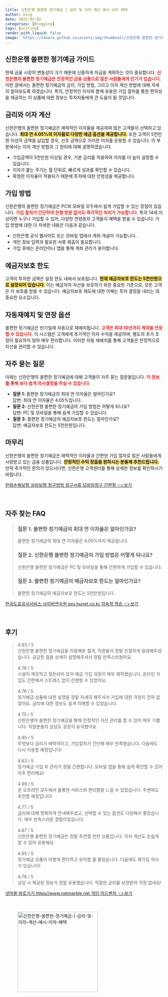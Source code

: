 ```yaml
---
title: 신한은행 쏠편한 정기예금 | 금리 및 이자 계산 예시 이자 혜택
author: bing
date: 2025-02-02
categories: [Blogging]
tags: [writing]
render_with_liquid: false
image: 'https://24nara.github.io/assets/img/thumbnail/신한은행-쏠편한-정기예금-|-금리-및-이자-계산-예시-이자-혜택.webp'
---
```

<h2 id='신한은행_쏠편한_정기예금_가이드'>신한은행 쏠편한 정기예금 가이드</h2>

<p>현재 금융 시장의 변동성이 크기 때문에 신중하게 자금을 계획하는 것이 중요합니다. <b><span style="color: #ee2323;">신한은행의 쏠편한 정기예금은 안정적인 금융 상품으로 많은 사람들에게 인기가 있습니다.</span></b> 이번 글에서는 쏠편한 정기예금의 금리, 가입 방법, 그리고 이자 계산 방법에 대해 자세히 알아보도록 하겠습니다. 특히, 안정적인 이자와 함께 유용한 가입 절차를 통한 편의성을 제공하는 이 상품에 대한 정보는 투자자들에게 큰 도움이 될 것입니다.</p>

<h2 id='금리와_이자_계산'>금리와 이자 계산</h2>

<p>신한은행의 쏠편한 정기예금은 매력적인 이자율을 제공하여 많은 고객들이 선택하고 있습니다. <b><span style="background-color: #ffe066;">최대 연 4.05%의 이자율로 다양한 예금 옵션을 제공합니다.</span></b> 또한 고객이 5천만원 이상의 금액을 납입할 경우, 선호 금액으로 이러한 이자를 운용할 수 있습니다. 이 부분에서는 이자 계산 방법과 그 원리에 대해 설명하겠습니다.</p>

<ul>
    <li>가입금액이 5천만원 이상일 경우, 기본 금리를 적용하여 이자를 더 높이 설정할 수 있습니다.</li>
    <li>이자가 붙는 주기는 월 단위로, 빠르게 성과를 확인할 수 있습니다.</li>
    <li>확정한 이자율이 적용되기 때문에 투자에 대한 안정성을 제공합니다.</li>
</ul>

<h2 id='가입_방법'>가입 방법</h2>

<p>신한은행의 쏠편한 정기예금은 PC와 모바일 모두에서 쉽게 가입할 수 있는 장점이 있습니다. <b><span style="color: #ee2323;">가입 절차가 간단하여 은행 방문 없이도 즉각적인 처리가 가능합니다.</span></b> 특히 14세 이상이면 누구나 가입할 수 있어, 다양한 연령층의 고객들이 혜택을 받을 수 있습니다. 가입 방법에 대한 더 자세한 내용은 다음과 같습니다.</p>

<ul>
    <li>신한은행 공식 웹사이트 또는 모바일 앱에서 계좌 개설이 가능합니다.</li>
    <li>개인 정보 입력과 필요한 서류 제출이 필요합니다.</li>
    <li>가입 후에는 온라인이나 앱을 통해 계좌 관리가 용이합니다.</li>
</ul>

<h2 id='예금자보호_한도'>예금자보호 한도</h2>

<p>고객이 투자한 금액은 일정 한도 내에서 보호됩니다. <b><span style="background-color: #ffe066;">현재 예금자보호 한도는 5천만원으로 설정되어 있습니다.</span></b> 이는 예금자의 자산을 보호하기 위한 중요한 기준으로, 모든 고객은 이 보호를 받을 수 있습니다. 예금자보호 제도에 대한 이해는 투자 결정을 내리는 데 중요한 요소입니다.</p>

<h2 id='자동재예치_및_연장_옵션'>자동재예치 및 연장 옵션</h2>

<p>쏠편한 정기예금은 만기일에 자동으로 재예치됩니다. <b><span style="color: #ee2323;">고객은 최대 10년까지 계약을 연장할 수 있습니다.</span></b> 이 시스템은 고객에게 추가적인 이자 수익을 제공하며, 별도의 추가 조정이 필요하지 않아 매우 편리합니다. 이러한 자동 재예치를 통해 고객들은 안정적으로 자산을 관리할 수 있습니다.</p>

<h2 id='자주_묻는_질문'>자주 묻는 질문</h2>

<p>아래는 신한은행의 쏠편한 정기예금에 대해 고객들이 자주 묻는 질문들입니다. <b><span style="color: #ee2323;">이 정보를 통해 보다 쉽게 의사결정을 하실 수 있습니다.</span></b></p>

<ul>
    <li><b>질문 1:</b> 쏠편한 정기예금의 최대 연 이자율은 얼마인가요? <br>답변: 최대 연 이자율은 4.05%입니다.</li>
    <li><b>질문 2:</b> 신한은행 쏠편한 정기예금의 가입 방법은 어떻게 되나요? <br>답변: PC 및 모바일을 통해 쉽게 가입할 수 있습니다.</li>
    <li><b>질문 3:</b> 쏠편한 정기예금의 예금자보호 한도는 얼마인가요? <br>답변: 예금자보호 한도는 5천만원입니다.</li>
</ul>

<h2 id='마무리'>마무리</h2>

<p>신한은행의 쏠편한 정기예금은 매력적인 이자율과 간편한 가입 절차로 많은 사람들에게 사랑받고 있는 금융 상품입니다. <b><span style="background-color: #ffe066;">안정적인 수익 창출을 원하시는 분들께 추천드립니다.</span></b> 만약 추가적인 문의가 있으시다면, 신한은행 고객센터를 통해 상세한 정보를 확인하시기 바랍니다.</p>
<p><a class="click-button" title="한화손해보험 실비보험 청구방법 청구서류 모바일청구 간편함" href="https://24nara.github.io/posts/%ED%95%9C%ED%99%94%EC%86%90%ED%95%B4%EB%B3%B4%ED%97%98-%EC%8B%A4%EB%B9%84%EB%B3%B4%ED%97%98-%EC%B2%AD%EA%B5%AC%EB%B0%A9%EB%B2%95-%EC%B2%AD%EA%B5%AC%EC%84%9C%EB%A5%98-%EB%AA%A8%EB%B0%94%EC%9D%BC%EC%B2%AD%EA%B5%AC-%EA%B0%84%ED%8E%B8%ED%95%A8/" rel="dofollow">한화손해보험 실비보험 청구방법 청구서류 모바일청구 간편함 👈 보기</a></p><br>
<h2 id='자주_찾는_FAQ'>자주 찾는 FAQ</h2>
<div itemscope="" itemtype="https://schema.org/FAQPage"> 
<blockquote> 
<div itemscope="" itemprop="mainEntity" itemtype="https://schema.org/Question"> 
<h3 itemprop="name">질문 1. 쏠편한 정기예금의 최대 연 이자율은 얼마인가요?</h3> 
<div itemscope="" itemprop="acceptedAnswer" itemtype="https://schema.org/Answer"> 
<span itemprop="text"> 
<p>쏠편한 정기예금의 최대 연 이자율은 4.05%까지 제공됩니다.</p> 
</span> 
</div> 
</div> 
<div itemscope="" itemprop="mainEntity" itemtype="https://schema.org/Question"> 
<h3 itemprop="name">질문 2. 신한은행 쏠편한 정기예금의 가입 방법은 어떻게 되나요?</h3> 
<div itemscope="" itemprop="acceptedAnswer" itemtype="https://schema.org/Answer"> 
<span itemprop="text"> 
<p>신한은행 쏠편한 정기예금은 PC 및 모바일을 통해 간편하게 가입할 수 있습니다.</p> 
</span> 
</div> 
</div> 
<div itemscope="" itemprop="mainEntity" itemtype="https://schema.org/Question"> 
<h3 itemprop="name">질문 3. 쏠편한 정기예금의 예금자보호 한도는 얼마인가요?</h3> 
<div itemscope="" itemprop="acceptedAnswer" itemtype="https://schema.org/Answer"> 
<span itemprop="text"> 
<p>쏠편한 정기예금의 예금자보호 한도는 5천만원입니다.</p> 
</span> 
</div> 
</div> 
</blockquote> 
</div>
<p><a class="click-button" title="한국도로공사서비스 사이버연수원 exs.hunet.co.kr 지속적 학습" href="https://24nara.github.io/posts/%ED%95%9C%EA%B5%AD%EB%8F%84%EB%A1%9C%EA%B3%B5%EC%82%AC%EC%84%9C%EB%B9%84%EC%8A%A4-%EC%82%AC%EC%9D%B4%EB%B2%84%EC%97%B0%EC%88%98%EC%9B%90-exs.hunet.co.kr-%EC%A7%80%EC%86%8D%EC%A0%81-%ED%95%99%EC%8A%B5/" rel="dofollow">한국도로공사서비스 사이버연수원 exs.hunet.co.kr 지속적 학습 👈 보기</a></p><br>
<h2 id='후기'>후기</h2>
<div itemscope itemtype="https://schema.org/Product">
  <blockquote>
  <div itemprop="review" itemscope itemtype="https://schema.org/Review">
      <div itemprop="reviewRating" itemscope itemtype="https://schema.org/Rating"> <span itemprop="ratingValue">4.93</span> / <span itemprop="bestRating">5</span> </div>
      <span itemprop="reviewBody">신한은행 쏠편한 정기예금을 이용해본 결과, 직원들이 정말 친절하게 응대해주셨습니다. 궁금한 점을 상세히 설명해주셔서 정말 만족스러웠어요.</span>
  </div>
  <br>
  <div itemprop="review" itemscope itemtype="https://schema.org/Review">
      <div itemprop="reviewRating" itemscope itemtype="https://schema.org/Rating"> <span itemprop="ratingValue">4.76</span> / <span itemprop="bestRating">5</span> </div>
      <span itemprop="reviewBody">시설이 깨끗하고 정돈되어 있어 예금 가입 과정이 매우 쾌적했습니다. 온라인 가입도 간편해서 스트레스 없이 진행할 수 있었어요.</span>
  </div>
  <br>
  <div itemprop="review" itemscope itemtype="https://schema.org/Review">
      <div itemprop="reviewRating" itemscope itemtype="https://schema.org/Rating"> <span itemprop="ratingValue">4.76</span> / <span itemprop="bestRating">5</span> </div>
      <span itemprop="reviewBody">정기예금 상품에 대한 설명을 정말 자세히 해주셔서 가입에 대한 걱정이 전혀 없었어요. 금리에 대한 정보도 쉽게 이해할 수 있었습니다.</span>
  </div>
  <br>
  <div itemprop="review" itemscope itemtype="https://schema.org/Review">
      <div itemprop="reviewRating" itemscope itemtype="https://schema.org/Rating"> <span itemprop="ratingValue">4.75</span> / <span itemprop="bestRating">5</span> </div>
      <span itemprop="reviewBody">신한은행의 쏠편한 정기예금을 통해 안정적인 자산 관리를 할 수 있어 매우 기쁩니다. 직원분들의 상담도 굉장히 유익했어요.</span>
  </div>
  <br>
  <div itemprop="review" itemscope itemtype="https://schema.org/Review">
      <div itemprop="reviewRating" itemscope itemtype="https://schema.org/Rating"> <span itemprop="ratingValue">4.95</span> / <span itemprop="bestRating">5</span> </div>
      <span itemprop="reviewBody">무엇보다 금리가 매력적이고, 가입절차가 간단해 매우 만족했습니다. 다음에도 다시 이용할 예정입니다!</span>
  </div>
  <br>
  <div itemprop="review" itemscope itemtype="https://schema.org/Review">
      <div itemprop="reviewRating" itemscope itemtype="https://schema.org/Rating"> <span itemprop="ratingValue">4.83</span> / <span itemprop="bestRating">5</span> </div>
      <span itemprop="reviewBody">정기예금 가입 후 관리가 정말 간편합니다. 모바일 앱을 통해 쉽게 확인할 수 있어 아주 편리해요!</span>
  </div>
  <br>
  <div itemprop="review" itemscope itemtype="https://schema.org/Review">
      <div itemprop="reviewRating" itemscope itemtype="https://schema.org/Rating"> <span itemprop="ratingValue">4.99</span> / <span itemprop="bestRating">5</span> </div>
      <span itemprop="reviewBody">온·오프라인 모두에서 훌륭한 서비스와 편리함을 느낄 수 있었습니다. 주변에도 추천할 예정입니다!</span>
  </div>
  <br>
  <div itemprop="review" itemscope itemtype="https://schema.org/Review">
      <div itemprop="reviewRating" itemscope itemtype="https://schema.org/Rating"> <span itemprop="ratingValue">4.77</span> / <span itemprop="bestRating">5</span> </div>
      <span itemprop="reviewBody">금리에 대해 명확하게 안내해주셨고, 선택할 수 있는 옵션도 다양해서 좋았습니다. 매우 만족스러운 경험이었습니다.</span>
  </div>
  <br>
  <div itemprop="review" itemscope itemtype="https://schema.org/Review">
      <div itemprop="reviewRating" itemscope itemtype="https://schema.org/Rating"> <span itemprop="ratingValue">4.87</span> / <span itemprop="bestRating">5</span> </div>
      <span itemprop="reviewBody">신한은행 쏠편한 정기예금은 정말 추천할 만한 상품입니다. 이자 계산도 손쉽게 할 수 있어 유용해요.</span>
  </div>
  <br>
  <div itemprop="review" itemscope itemtype="https://schema.org/Review">
      <div itemprop="reviewRating" itemscope itemtype="https://schema.org/Rating"> <span itemprop="ratingValue">4.95</span> / <span itemprop="bestRating">5</span> </div>
      <span itemprop="reviewBody">정기예금 상품이 이렇게 편리하고 유익할 줄 몰랐습니다. 다음에도 재가입 의사가 있습니다!</span>
  </div>
  <br>
  <div itemprop="review" itemscope itemtype="https://schema.org/Review">
      <div itemprop="reviewRating" itemscope itemtype="https://schema.org/Rating"> <span itemprop="ratingValue">4.78</span> / <span itemprop="bestRating">5</span> </div>
      <span itemprop="reviewBody">상담 시 제공된 정보가 정말 유용했습니다. 적절한 금리를 보장받아 걱정 없네요!</span>
  </div>
  </blockquote>
</div>
<p><a class="click-button" title="넷마블 바로가기 https//www.netmarble.net 게임 어드벤처" href="https://24nara.github.io/posts/%EB%84%B7%EB%A7%88%EB%B8%94-%EB%B0%94%EB%A1%9C%EA%B0%80%EA%B8%B0-httpswww.netmarble.net-%EA%B2%8C%EC%9E%84-%EC%96%B4%EB%93%9C%EB%B2%A4%EC%B2%98/" rel="dofollow">넷마블 바로가기 https//www.netmarble.net 게임 어드벤처 👈 보기</a></p><br>
<figure class="image"><img src="https://24nara.github.io/assets/img/thumbnail/신한은행-쏠편한-정기예금-|-금리-및-이자-계산-예시-이자-혜택.webp" alt="신한은행-쏠편한-정기예금-|-금리-및-이자-계산-예시-이자-혜택" width="256" height="256"></figure>